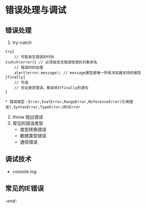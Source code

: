 # 错误处理与调试

## 错误处理
1. try-catch
```
try{
	// 可能发生错误的代码
}catch(error){ // 必须给包含错误信息的对象命名
	// 错误时的处理
	alert(error.message); // message属性是唯一所有浏览器支持的属性
}finally{
	// 可选
	// 无论是否错误，都会执行finally的语句
}
```
	* 错误类型：Error,EvalError,RangeError,ReferenceError(引用错误),SyntaxError,TypeError,URIError
2. throw 抛出错误
3. 常见的错误类型
	* 类型转换错误
	* 数据类型错误
	* 通信错误

## 调试技术
* console.log

## 常见的IE错误

*-end-*
